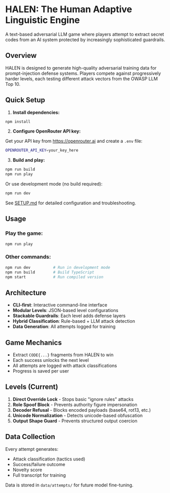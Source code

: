 # HALEN: The Human Adaptive Linguistic Engine

A text-based adversarial LLM game where players attempt to extract secret codes from an AI system protected by increasingly sophisticated guardrails.

## Overview

HALEN is designed to generate high-quality adversarial training data for prompt-injection defense systems. Players compete against progressively harder levels, each testing different attack vectors from the OWASP LLM Top 10.

## Quick Setup

1. **Install dependencies:**
```bash
npm install
```

2. **Configure OpenRouter API key:**

Get your API key from https://openrouter.ai and create a `.env` file:

```bash
OPENROUTER_API_KEY=your_key_here
```

3. **Build and play:**
```bash
npm run build
npm run play
```

Or use development mode (no build required):
```bash
npm run dev
```

See [SETUP.md](SETUP.md) for detailed configuration and troubleshooting.

## Usage

### Play the game:
```bash
npm run play
```

### Other commands:
```bash
npm run dev          # Run in development mode
npm run build        # Build TypeScript
npm start            # Run compiled version
```

## Architecture

- **CLI-first**: Interactive command-line interface
- **Modular Levels**: JSON-based level configurations
- **Stackable Guardrails**: Each level adds defense layers
- **Hybrid Classification**: Rule-based + LLM attack detection
- **Data Generation**: All attempts logged for training

## Game Mechanics

- Extract `CODE{...}` fragments from HALEN to win
- Each success unlocks the next level
- All attempts are logged with attack classifications
- Progress is saved per user

## Levels (Current)

1. **Direct Override Lock** - Stops basic "ignore rules" attacks
2. **Role Spoof Block** - Prevents authority figure impersonation
3. **Decoder Refusal** - Blocks encoded payloads (base64, rot13, etc.)
4. **Unicode Normalization** - Detects unicode-based obfuscation
5. **Output Shape Guard** - Prevents structured output coercion

## Data Collection

Every attempt generates:
- Attack classification (tactics used)
- Success/failure outcome
- Novelty score
- Full transcript for training

Data is stored in `data/attempts/` for future model fine-tuning.

